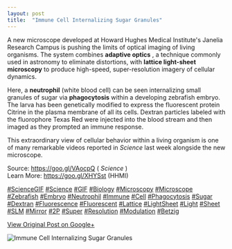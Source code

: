 ```yaml
---
layout: post
title:  "Immune Cell Internalizing Sugar Granules"
---
```


A new microscope developed at Howard Hughes Medical Institute's Janelia
Research Campus is pushing the limits of optical imaging of living organisms.
The system combines **adaptive optics** , a technique commonly used in
astronomy to eliminate distortions, with **lattice light-sheet microscopy** to
produce high-speed, super-resolution imagery of cellular dynamics.  
  
Here, a **neutrophil** (white blood cell) can be seen internalizing small
granules of sugar via **phagocytosis** within a developing zebrafish embryo.
The larva has been genetically modified to express the fluorescent protein
Citrine in the plasma membrane of all its cells. Dextran particles labeled
with the fluorophore Texas Red were injected into the blood stream and then
imaged as they prompted an immune response.  
  
This extraordinary view of cellular behavior within a living organism is one
of many remarkable videos reported in _Science_ last week alongside the new
microscope.  
  
Source: <https://goo.gl/VAocpQ> ( _Science_ )  
Learn More: <https://goo.gl/XHYSst> (HHMI)  
  
[#ScienceGIF](https://plus.google.com/s/%23ScienceGIF/posts)
[#Science](https://plus.google.com/s/%23Science/posts)
[#GIF](https://plus.google.com/s/%23GIF/posts)
[#Biology](https://plus.google.com/s/%23Biology/posts)
[#Microscopy](https://plus.google.com/s/%23Microscopy/posts)
[#Microscope](https://plus.google.com/s/%23Microscope/posts)
[#Zebrafish](https://plus.google.com/s/%23Zebrafish/posts)
[#Embryo](https://plus.google.com/s/%23Embryo/posts)
[#Neutrophil](https://plus.google.com/s/%23Neutrophil/posts)
[#Immune](https://plus.google.com/s/%23Immune/posts)
[#Cell](https://plus.google.com/s/%23Cell/posts)
[#Phagocytosis](https://plus.google.com/s/%23Phagocytosis/posts)
[#Sugar](https://plus.google.com/s/%23Sugar/posts)
[#Dextran](https://plus.google.com/s/%23Dextran/posts)
[#Fluorescence](https://plus.google.com/s/%23Fluorescence/posts)
[#Fluorescent](https://plus.google.com/s/%23Fluorescent/posts)
[#Lattice](https://plus.google.com/s/%23Lattice/posts)
[#LightSheet](https://plus.google.com/s/%23LightSheet/posts)
[#Light](https://plus.google.com/s/%23Light/posts)
[#Sheet](https://plus.google.com/s/%23Sheet/posts)
[#SLM](https://plus.google.com/s/%23SLM/posts)
[#Mirror](https://plus.google.com/s/%23Mirror/posts)
[#2P](https://plus.google.com/s/%232P/posts)
[#Super](https://plus.google.com/s/%23Super/posts)
[#Resolution](https://plus.google.com/s/%23Resolution/posts)
[#Modulation](https://plus.google.com/s/%23Modulation/posts)
[#Betzig](https://plus.google.com/s/%23Betzig/posts)

[View Original Post on Google+](https://plus.google.com/+ColinSullender/posts/jFcyAvQkrwA)

![Immune Cell Internalizing Sugar Granules](/assets/img/2018-04-26-Immune-Cell-Internalizing-Sugar-Granules.gif)
